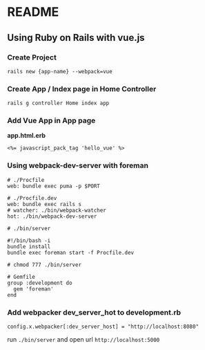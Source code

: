 # README

## Using Ruby on Rails with vue.js

### Create Project

```
rails new {app-name} --webpack=vue
```

### Create App / Index page in Home Controller

```
rails g controller Home index app
```

### Add Vue App in App page

**app.html.erb**

```
<%= javascript_pack_tag 'hello_vue' %>
```

### Using webpack-dev-server with foreman

```
# ./Procfile
web: bundle exec puma -p $PORT

# ./Procfile.dev
web: bundle exec rails s
# watcher: ./bin/webpack-watcher
hot: ./bin/webpack-dev-server

# ./bin/server

#!/bin/bash -i
bundle install
bundle exec foreman start -f Procfile.dev

# chmod 777 ./bin/server

# Gemfile
group :development do
  gem 'foreman'
end
```

### Add webpacker dev_server_hot to development.rb
```
config.x.webpacker[:dev_server_host] = "http://localhost:8080"
```

run `./bin/server` and open url `http://localhost:5000`
